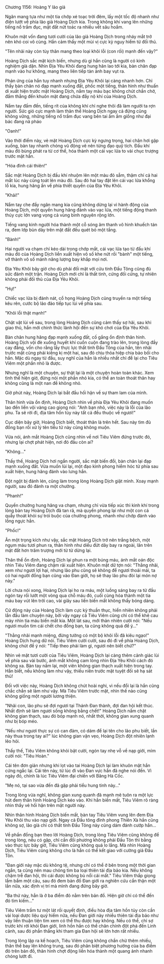 




Chương 1156: Hoàng Y lão giả


Ngân mang tựa như một tia chớp xé toạc trời đêm, lấy một tốc độ nhanh như điện lướt về phía lão giả Hoàng Dịch kia. Trong không khí vang lên những tiếng nổ trầm đục, mặt đất nứt toác ra nhiều vết sâu hoắm.

Khuôn mặt vốn đang tươi cười của lão giả Hoàng Dịch trong nháy mắt trở nên khó coi vô cùng. Hắn cảm thấy một mùi vị cực kỳ nguy hiểm từ đối thủ.

"Tên nhãi này còn tùy thân mang theo loại khôi lỗi (con rối) mạnh đến vậy?"

Hoàng Dịch sắc mặt kịch biến, nhưng dù gì hắn cũng là người có kinh nghiệm già dặn. Nhìn Địa Yêu Khôi đang hung hãn lao tới kia, bàn chân đạp mạnh vào hư không, mang theo liên tiếp tàn ảnh bay vụt ra.

Phản ứng của hắn tuy nhanh nhưng Địa Yêu Khôi lại càng nhanh hơn. Chỉ thấy bàn chân nó đạp mạnh xuống đất, phốc một tiếng, thân hình như thuấn di xuất hiện trước mặt Hoàng Dịch, nắm tay màu bạc không chút chần chờ, đấm thẳng đến khuôn mặt đang chứa đầy nộ khí của Hoàng Dịch.

Nắm tay đấm đến, tiếng rít của không khí chỉ nghe thôi đã làm người ta rợn người. Sức gió cực mạnh làm thân thể Hoàng Dịch ngay cả đứng cũng không vững, những tiếng nổ trầm đục vang bên tai ầm ầm giống như đại bác đang nã pháo

"Oanh!"

Vào thời điểm này, vẻ mặt Hoàng Dịch cực kỳ ngưng trọng, hai chân hơi gập xuống, bàn tay nhanh chóng vũ động vẽ nên từng đạo quỹ tích. Đấu khí màu đỏ bùng phát ra từ cơ thể, hóa thành một cái vạc lửa to vài chục trượng trước mặt hắn.

"Hóa đỉnh cái thiên!"

Sắc mặt Hoàng Dịch bị đấu khí nhuộm lên một màu đỏ sẫm, thậm chí cả hai mắt lúc này cũng toát lên màu đỏ. Sau đó hai tay đặt lên cái vạc lửa khổng lồ kia, hung hăng ấn về phía thiết quyền của Địa Yêu Khôi.

"Khải!"

Nắm tay che đầy ngân mang kia cũng không dừng lại vì hành động của Hoàng Dịch, một quyền hung hăng đánh vào vạc lửa, một tiếng động thanh thúy cực lớn vang vọng cả vùng bình nguyên rộng lớn.

Tiếng vang kinh người hóa thành một cỗ sóng âm thanh vô hình khuếch tán ra, đem lớp bùn dày trên mặt đất đều quét bỏ một tầng.

"Bành!"

Hai người va chạm chỉ kéo dài trong chớp mắt, cái vạc lửa tạo từ đấu khí màu đỏ của Hoàng Dịch liền xuất hiện vô số khe nứt rồi "bành" một tiếng, vỡ thành vô số mảnh năng lượng bay khắp mọi nơi.

Địa Yêu Khôi bây giờ cho dù phải đối mặt với cửu tinh Đấu Tông cũng đủ sức đánh một trận. Hoàng Dịch mới chỉ là thất tinh, cứng đối cứng, tự nhiên không phải đối thủ của Địa Yêu Khôi.

"Hự!"

Chiếc vạc lửa bị đánh nát, cổ họng Hoàng Dịch cũng truyền ra một tiếng kêu rên, cước bộ lảo đảo tiếp tục lùi về phía sau.

"Khôi lỗi thật mạnh!"

Chật vật lùi về sau, trong lòng Hoàng Dịch cũng cảm thấy sợ hãi, sau khi giao thủ, hắn mới chính thức lãnh hội đến sự khó chơi của Địa Yêu Khôi.

Bàn chân hung hăng đạp mạnh xuống đất, cố gắng ổn định thân hình. Hoàng Dịch vội đè xuống huyết khí cuồn cuộn đang trào lên, trong lòng đầy cay đắng, vốn cho rằng lấy thực lực thất tinh Đấu Tông của hắn, tên nhãi trước mặt cũng phải kiêng kị một hai, sau đó chịu thỏa hiệp chia bảo bối cho hắn. Mặc dù ngay từ đầu, suy nghĩ của hắn là nhiều nhất chỉ để lại cho Tiêu Viêm một phần nhỏ là được.

Nhưng nghĩ là một chuyện, sự thật lại là một chuyện hoàn toàn khác. Xem tình thế hiện giờ, đừng nói một phần nhỏ kia, có thể an toàn thoát thân hay không cũng là một nan đề không nhỏ.

Giờ phút này, Hoàng Dịch lại bắt đầu hối hận về sự tham lam của mình.

Thân hình vừa ổn định, Hoàng Dịch nhìn về phía Địa Yêu Khôi đang muốn lao đến liền vội vàng cao giọng nói: "Anh bạn nhỏ, việc này là lỗi của lão phu. Ta sẽ rời đi, địa tâm hồn tủy này tất cả đều thuộc về ngươi!"

Cục diện bây giờ, Hoàng Dịch biết, thoát thân là trên hết. Sau này tìm đủ đồng bạn rồi xử lý tên tiểu tử này cũng không muộn.

Vừa nói, ánh mắt Hoàng Dịch cũng nhìn về nơi Tiêu Viêm đứng trước đó, nhưng lại chợt phát hiện, nơi đó đâu còn ai?

"Không…"

Thấy thế, Hoàng Dịch hơi ngẩn người, sắc mặt biến đổi, bàn chân lại đạp mạnh xuống đất. Vừa muốn lùi lại, một đạo kình phong hiểm hóc từ phía sau xuất hiện, hung hăng đánh vào lưng hắn.

Đột ngột bị đánh lén, cũng làm trong lòng Hoàng Dịch giật mình. Xoay mạnh người, sau đó đánh ra một chưởng.

"Phanh!"

Quyền chưởng hung hăng va chạm, nhưng chỉ vừa tiếp xúc thì kình khí trong lòng bàn tay Hoàng Dịch đã tan rã, mà quyền phong lại như một con cá quẫy thoát khỏi sự trói buộc của chưởng phong, nhanh như chớp đánh vào lồng ngực hắn.

"Phốc!"

Ăn một trọng kích như vậy, sắc mặt Hoàng Dịch trở nên trắng bệch, một ngụm máu tươi phun ra, thân hình như diều đứt dây bay ra ngoài, lăn trên mặt đất hơn trăm trượng mới từ từ dừng lại.

Thân thể ổn định, Hoàng Dịch lại phun ra một búng máu, ánh mắt oán độc nhìn Tiêu Viêm đang chậm rãi xuất hiện. Khuôn mặt dữ tợn nói: "Thằng nhãi, xem như ngươi lợi hại, nhưng lão phu cũng sẽ không để ngươi thoải mái, ta có hai người đồng bạn cũng vào Đan giới, họ sẽ thay lão phu đòi lại món nợ này."

Lời chưa nói xong, Hoàng Dịch lại ho ra máu, một luồng sáng bay ra từ đầu ngón tay rồi lướt một vòng qua chỗ máu đó, cuối cùng hóa thành một tia máu bay vút lên trời cao, vài giây sau liền biến mất không thấy bóng dáng.

Cử động này của Hoàng Dịch làm cực kỳ thuần thục, hiển nhiên không phải lần đầu làm chuyện này, bởi vậy ngay cả Tiêu Viêm cũng chỉ có thể khẽ cau mày nhìn tia máu biến mất kia. Một lát sau, mới thản nhiên cười nói: "Nếu ngươi muốn tìm cái chết cho đồng bạn, ta cũng không quá để ý…"

"Thằng nhãi mạnh miệng, đừng tưởng có một bộ khôi lỗi đã kiêu ngạo!" Hoàng Dịch hung dữ nói. Tiêu Viêm cười cười, sau đó đi về phía Hoàng Dịch, không chút để ý nói: "Tiếp theo phải làm gì, ngươi nên biết chứ?"

Nhìn vẻ mặt tươi cười của Tiêu Viêm, Hoàng Dịch lại càng thêm cảnh giác lùi về phía sau vài bước, ánh mắt không cam lòng nhìn Địa Yêu Khôi cách đó không xa. Bàn tay nắm lại, một viên không gian thạch xuất hiện trong tay. Hắn biết, nếu không làm như vậy, thiếu niên trước mặt tuyệt đối sẽ hạ sát thủ!

Đối với việc này, Hoàng Dịch không chút hoài nghi, vì nếu đổi lại là hắn cũng chắc chắn sẽ làm như vậy. Mà Tiêu Viêm trước mặt, nhìn thế nào cũng không giống một người lương thiện.

"Nhãi con, lão phu sẽ đợi ngươi tại Thánh Đan thành, đợi đan hội kết thúc. Nhất định sẽ làm ngươi sống không bằng chết!" Hoàng Dịch nắm chặt không gian thạch, sau đó bóp mạnh nó, nhất thời, không gian xung quanh như bị bóp méo.

"Nếu như ngươi thực sự có can đảm, có dám để lại tên cho lão phu biết, lần này thua trong tay ai?" lúc không gian vặn vẹo, Hoàng Dịch đột nhiên lạnh lẽo hỏi.

Thấy thế, Tiêu Viêm không khỏi bật cười, ngón tay nhẹ vỗ về nạp giới, mỉm cười nói: "Tiêu Hoàn."

Cái tên đơn giản nhưng khi lọt vào tai Hoàng Dịch lại làm khuôn mặt hắn cứng ngắc lại. Cái tên này, từ lúc đi vào Đan vực hắn đã nghe nói đến. Vì ngày đó, chính là lúc Tiêu Viêm đại chiến với Băng Hà Cốc.

"Mẹ nó, tại sao vừa đến đã gặp phải tiểu hung tinh này…"

Trong lòng vừa nghĩ, không gian xung quanh đã mạnh mẽ tuôn ra một lực hút đem thân hình Hoàng Dịch kéo vào. Khi hắn biến mất, Tiêu Viêm rõ ràng nhìn thấy vẻ hối hận trên mặt người này.

Nhìn thân hình Hoàng Dịch biến mất, bàn tay Tiêu Viêm vung lên đem Địa Yêu Khôi thu vào nạp giới. Ngay cả Đấu tông đỉnh phong Thiên Xà hắn cũng không sợ, lão già chỉ có thất tinh Đấu Tông này cũng dám đánh cướp hắn…

Về phần đồng bạn theo lời Hoàng Dịch, trong lòng Tiêu Viêm cũng không để trong lòng, nếu có gặp, chỉ cần đối phương không phải Đấu Tôn thì bằng vào thực lực bây giờ, Tiêu Viêm cũng không quá lo lắng. Mà nhìn Hoàng Dịch, Tiêu Viêm cũng không cho là hắn có thể kết giao với cường giả Đấu Tôn.

"Đan giới này mặc dù không tệ, nhưng chỉ có thể ở bên trong một thời gian ngắn, ta cũng nên mau chóng tìm ba loại thiên tài địa bảo kia. Nếu không chậm trễ đan hội, thì cái được không bù nổi cái mất." Tiêu Viêm thấp giọng lẩm bẩm một câu, sau đó đem bản đồ Đan giới ra nghiên cứu cẩn thận một lần nữa, xác định vị trí mà mình đang đứng bây giờ.

"Ba thứ này, hẳn là ở ba điểm đỏ nằm trên bản đồ. Hiện giờ chỉ có thể đến đó tìm kiếm…"

Tiêu Viêm trầm tư một lát rồi quyết định, điều hòa địa tâm hồn tủy còn cần vài loại dược liệu quý hiếm nữa, nếu Đan giới này nhiều thiên tài địa bảo như vậy liền thuận tiện tìm xem có thể thu được hay không. Nếu có thể, chỉ sợ trước khi rời khỏi Đan giới, linh hồn hắn có thể chân chính đột phá đến Linh cảnh, sau đó phần thắng khi tham gia Đan hội sẽ lớn hơn rất nhiều.

Trong lòng lập ra kế hoạch, Tiêu Viêm cũng không chần chừ thêm nhiều, thân thể bay lên không trung, sau đó phân biệt phương hướng của ba điểm đỏ trên bản đồ, thân hình chợt động liền hóa thành một quang ảnh nhanh chóng lướt đi.





